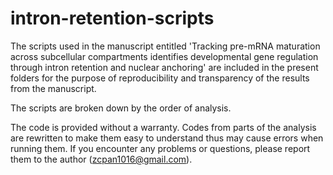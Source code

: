 # intron-retention-scripts

The scripts used in the manuscript entitled 'Tracking pre-mRNA maturation across subcellular compartments identifies developmental gene regulation through intron retention and nuclear anchoring' are included in the present folders for the purpose of reproducibility and transparency of the results from the manuscript.

The scripts are broken down by the order of analysis. 

The code is provided without a warranty. Codes from parts of the analysis are rewritten to make them easy to understand thus may cause errors when running them. If you encounter any problems or questions, please report them to the author (zcpan1016@gmail.com).